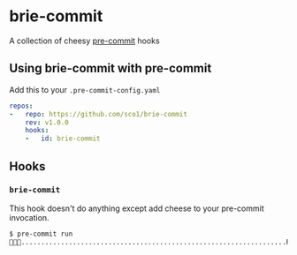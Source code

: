 # brie-commit
A collection of cheesy [pre-commit](https://pre-commit.com/) hooks

## Using brie-commit with pre-commit
Add this to your `.pre-commit-config.yaml`

```yaml
repos:
-   repo: https://github.com/sco1/brie-commit
    rev: v1.0.0
    hooks:
    -   id: brie-commit
```

## Hooks
### `brie-commit`
This hook doesn't do anything except add cheese to your pre-commit invocation.

```bash
$ pre-commit run
🧀🧀🧀...................................................................Passed
```
